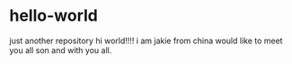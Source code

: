 # hello-world
just another repository
hi world!!!!
i am jakie from china would like to meet you all son and with you all.
